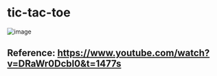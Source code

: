 # tic-tac-toe

![image](https://user-images.githubusercontent.com/97901202/223989858-8a87766a-3203-4866-bdab-c936aec2cf2b.png)


## Reference: https://www.youtube.com/watch?v=DRaWr0Dcbl0&t=1477s
